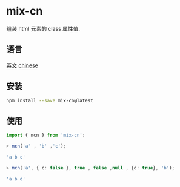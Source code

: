 # mix-cn

组装 html 元素的 class 属性值.

## 语言

[英文](https://github.com/earthnutDev/mix-cn/blob/main/README.md) [chinese](https://github.com/earthnutDev/mix-cn/blob/main/自述文件.md)

## 安装

```sh
npm install --save mix-cn@latest
```

## 使用

```ts
import { mcn } from 'mix-cn';

> mcn('a' , 'b' ,'c');

'a b c'

> mcn('a', { c: false }, true , false ,null , {d: true}, 'b');

'a b d'


```
